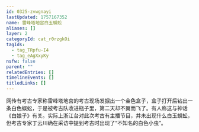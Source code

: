 ```yaml
---
id: 0325-zvwgnayi
lastUpdated: 1757167352
name: 雷峰塔地宫白玉蜈蚣
aliases: []
layer: 2
categoryId: cat_r0rzgkOi
tagIds:
  - tag_TRpfu-I4
  - tag_eAgXxyKy
nsfw: false
parent: ""
relatedEntries: []
timelineEvents: []
titledLinks: []
---
```


网传有考古专家称雷峰塔地宫的考古现场发掘出一个金色盒子，盒子打开后钻出一条白色蜈蚣，于是被考古队收进瓶子里，第二天却不翼而飞了。有人称这与神话《白娘子》有关。实际上浙江台对此次考古有主播节目，并未出现什么白玉蜈蚣，但考古专家丁云川确在采访中提到考古时出现了“不知名的白色小虫”。